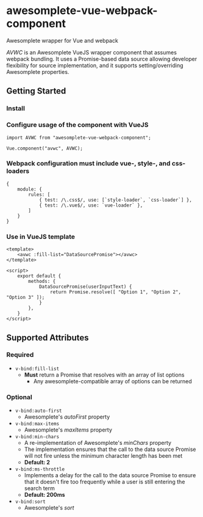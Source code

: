 # awesomplete-vue-webpack-component
Awesomplete wrapper for Vue and webpack

*AVWC* is an Awesomplete VueJS wrapper component that assumes webpack bundling.
It uses a Promise-based data source allowing developer flexibility for source implementation, and it supports setting/overriding Awesomplete properties.

## Getting Started

### Install

### Configure usage of the component with VueJS
```
import AVWC from "awesomplete-vue-webpack-component";

Vue.component("avwc", AVWC);
```

### Webpack configuration must include vue-, style-, and css- loaders
```
{
    module: {
        rules: [
            { test: /\.css$/, use: [`style-loader`, `css-loader`] },
            { test: /\.vue$/, use: `vue-loader` },
        ]
    }
}
```

### Use in VueJS template

```
<template>
    <avwc :fill-list="DataSourcePromise"></avwc>
</template>

<script>
    export default {
        methods: {
            DataSourcePromise(userInputText) {
                return Promise.resolve([ "Option 1", "Option 2", "Option 3" ]);
            }
        },
    }
</script>
```

## Supported Attributes

### Required

+ ```v-bind:fill-list```
    + **Must** return a Promise that resolves with an array of list options
        + Any awesomplete-compatible array of options can be returned

### Optional

+ ```v-bind:auto-first```
    + Awesomplete's *autoFirst* property
+ ```v-bind:max-items```
    + Awesomplete's *maxItems* property
+ ```v-bind:min-chars```
    + A re-implementation of Awesomplete's *minChars* property
    + The implementation ensures that the call to the data source Promise will not fire unless the minimum character length has been met
    + **Default: 2**
+ ```v-bind:ms-throttle```
    + Implements a delay for the call to the data source Promise to ensure that it doesn't fire too frequently while a user is still entering the search term
    + **Default: 200ms**
+ ```v-bind:sort```
    + Awesomplete's *sort*
